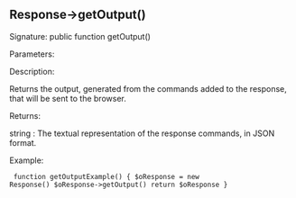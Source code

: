 ## Response->getOutput()

Signature: public function getOutput()

Parameters:

Description:

Returns the output, generated from the commands added to the response,
that will be sent to the browser.

Returns:

string : The textual representation of the response commands, in JSON format.

Example:
<code><pre>
function getOutputExample()
{
    $oResponse = new Response()
    $oResponse->getOutput()
    return $oResponse
}
</pre></code>
